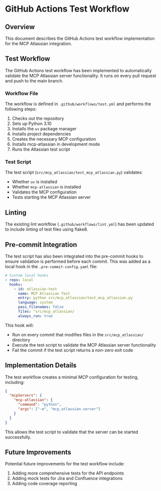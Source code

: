 # GitHub Actions Test Workflow

## Overview

This document describes the GitHub Actions test workflow implementation for the MCP Atlassian integration.

## Test Workflow

The GitHub Actions test workflow has been implemented to automatically validate the MCP Atlassian server functionality. It runs on every pull request and push to the main branch.

### Workflow File

The workflow is defined in `.github/workflows/test.yml` and performs the following steps:

1. Checks out the repository
2. Sets up Python 3.10
3. Installs the `uv` package manager
4. Installs project dependencies
5. Creates the necessary MCP configuration
6. Installs mcp-atlassian in development mode
7. Runs the Atlassian test script

### Test Script

The test script (`src/mcp_atlassian/test_mcp_atlassian.py`) validates:

- Whether `uv` is installed
- Whether `mcp-atlassian` is installed
- Validates the MCP configuration
- Tests starting the MCP Atlassian server

## Linting

The existing lint workflow (`.github/workflows/lint.yml`) has been updated to include linting of test files using flake8.

## Pre-commit Integration

The test script has also been integrated into the pre-commit hooks to ensure validation is performed before each commit. This was added as a local hook in the `.pre-commit-config.yaml` file:

```yaml
# Custom local hooks
- repo: local
  hooks:
    - id: atlassian-test
      name: MCP Atlassian Test
      entry: python src/mcp_atlassian/test_mcp_atlassian.py
      language: system
      pass_filenames: false
      files: ^src/mcp_atlassian/
      always_run: true
```

This hook will:

- Run on every commit that modifies files in the `src/mcp_atlassian/` directory
- Execute the test script to validate the MCP Atlassian server functionality
- Fail the commit if the test script returns a non-zero exit code

## Implementation Details

The test workflow creates a minimal MCP configuration for testing, including:

```json
{
  "mcpServers": {
    "mcp-atlassian": {
      "command": "python",
      "args": ["-m", "mcp_atlassian.server"]
    }
  }
}
```

This allows the test script to validate that the server can be started successfully.

## Future Improvements

Potential future improvements for the test workflow include:

1. Adding more comprehensive tests for the API endpoints
2. Adding mock tests for Jira and Confluence integrations
3. Adding code coverage reporting

